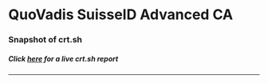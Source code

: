 # QuoVadis SuisseID Advanced CA
### Snapshot of crt.sh
##### Click [here](https://crt.sh/?q=5DDAB0A802D83893AC0EDF9B30A620411B1A74A8B7D411A6A7AD7DC46EB1C8C8) for a live crt.sh report

---
